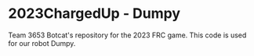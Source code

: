 # 2023ChargedUp - Dumpy
Team 3653 Botcat's repository for the 2023 FRC game. This code is used for our robot Dumpy.
